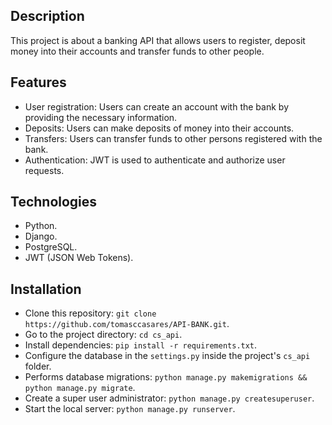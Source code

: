 ## Description
  This project is about a banking API that allows users to register, deposit money into their accounts and transfer funds to other people.
  
## Features
- User registration: Users can create an account with the bank by providing the necessary information.
- Deposits: Users can make deposits of money into their accounts.
- Transfers: Users can transfer funds to other persons registered with the bank.
- Authentication: JWT is used to authenticate and authorize user requests.

## Technologies
- Python.
- Django.
- PostgreSQL.
- JWT (JSON Web Tokens).

## Installation
- Clone this repository: `git clone https://github.com/tomasccasares/API-BANK.git`.
- Go to the project directory: `cd cs_api`.
- Install dependencies: `pip install -r requirements.txt`.
- Configure the database in the `settings.py` inside the project's `cs_api` folder.
- Performs database migrations: `python manage.py makemigrations && python manage.py migrate`.
- Create a super user administrator: `python manage.py createsuperuser`.
- Start the local server: `python manage.py runserver`.
